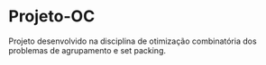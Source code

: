 # Projeto-OC
 Projeto desenvolvido na disciplina de otimização combinatória dos problemas de agrupamento e set packing.
